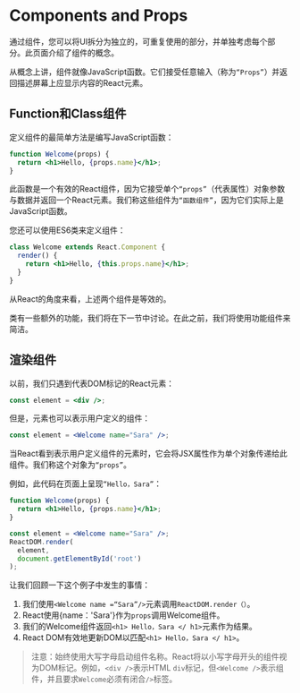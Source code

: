 # Components and Props

通过组件，您可以将UI拆分为独立的，可重复使用的部分，并单独考虑每个部分。此页面介绍了组件的概念。

从概念上讲，组件就像JavaScript函数。它们接受任意输入（称为`“Props”`）并返回描述屏幕上应显示内容的React元素。

## Function和Class组件

定义组件的最简单方法是编写JavaScript函数：

```jsx
function Welcome(props) {
  return <h1>Hello, {props.name}</h1>;
}
```
此函数是一个有效的React组件，因为它接受单个`“props”`（代表属性）对象参数与​​数据并返回一个React元素。我们称这些组件为`“函数组件”`，因为它们实际上是JavaScript函数。

您还可以使用ES6类来定义组件：

```jsx
class Welcome extends React.Component {
  render() {
    return <h1>Hello, {this.props.name}</h1>;
  }
}
```

从React的角度来看，上述两个组件是等效的。

类有一些额外的功能，我们将在下一节中讨论。在此之前，我们将使用功能组件来简洁。

## 渲染组件

以前，我们只遇到代表DOM标记的React元素：

```jsx
const element = <div />;
```

但是，元素也可以表示用户定义的组件：

```jsx
const element = <Welcome name="Sara" />;
```

当React看到表示用户定义组件的元素时，它会将JSX属性作为单个对象传递给此组件。我们称这个对象为`“props”`。

例如，此代码在页面上呈现`“Hello，Sara”`：

```jsx
function Welcome(props) {
  return <h1>Hello, {props.name}</h1>;
}

const element = <Welcome name="Sara" />;
ReactDOM.render(
  element,
  document.getElementById('root')
);
```

让我们回顾一下这个例子中发生的事情：

1. 我们使用`<Welcome name =“Sara”/>`元素调用`ReactDOM.render（）`。
2. React使用{name：'Sara'}作为`props`调用Welcome组件。
3. 我们的Welcome组件返回`<h1> Hello，Sara </ h1>`元素作为结果。
4. React DOM有效地更新DOM以匹配`<h1> Hello，Sara </ h1>`。

> 注意：始终使用大写字母启动组件名称。React将以小写字母开头的组件视为DOM标记。例如，`<div />`表示HTML `div`标记，但`<Welcome />`表示组件，并且要求`Welcome`必须有闭合`/>`标签。
